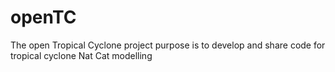 # openTC
The open Tropical Cyclone project purpose is to develop and share code for tropical cyclone Nat Cat modelling
